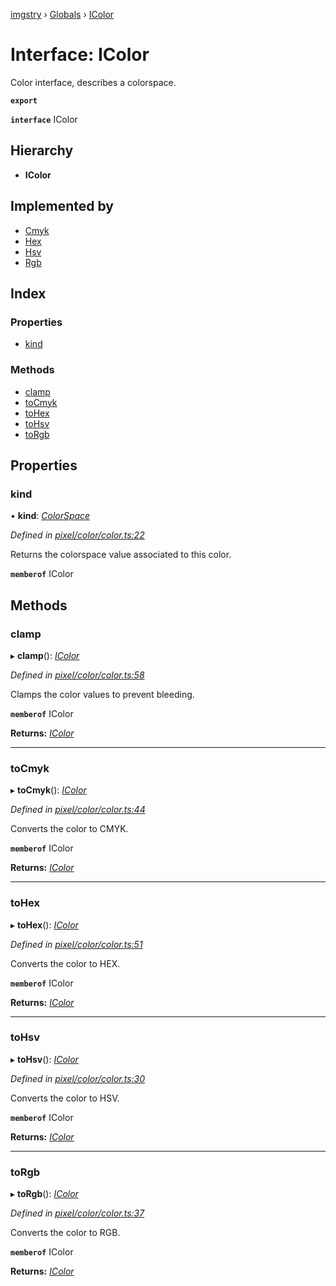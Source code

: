 [imgstry](../README.md) › [Globals](../globals.md) › [IColor](icolor.md)

# Interface: IColor

Color interface, describes a colorspace.

**`export`** 

**`interface`** IColor

## Hierarchy

* **IColor**

## Implemented by

* [Cmyk](../classes/cmyk.md)
* [Hex](../classes/hex.md)
* [Hsv](../classes/hsv.md)
* [Rgb](../classes/rgb.md)

## Index

### Properties

* [kind](icolor.md#kind)

### Methods

* [clamp](icolor.md#clamp)
* [toCmyk](icolor.md#tocmyk)
* [toHex](icolor.md#tohex)
* [toHsv](icolor.md#tohsv)
* [toRgb](icolor.md#torgb)

## Properties

###  kind

• **kind**: *[ColorSpace](../enums/colorspace.md)*

*Defined in [pixel/color/color.ts:22](https://github.com/visual-cortex/imgstry/blob/master/source/pixel/color/color.ts#L22)*

Returns the colorspace value associated to this color.

**`memberof`** IColor

## Methods

###  clamp

▸ **clamp**(): *[IColor](icolor.md)*

*Defined in [pixel/color/color.ts:58](https://github.com/visual-cortex/imgstry/blob/master/source/pixel/color/color.ts#L58)*

Clamps the color values to prevent bleeding.

**`memberof`** IColor

**Returns:** *[IColor](icolor.md)*

___

###  toCmyk

▸ **toCmyk**(): *[IColor](icolor.md)*

*Defined in [pixel/color/color.ts:44](https://github.com/visual-cortex/imgstry/blob/master/source/pixel/color/color.ts#L44)*

Converts the color to CMYK.

**`memberof`** IColor

**Returns:** *[IColor](icolor.md)*

___

###  toHex

▸ **toHex**(): *[IColor](icolor.md)*

*Defined in [pixel/color/color.ts:51](https://github.com/visual-cortex/imgstry/blob/master/source/pixel/color/color.ts#L51)*

Converts the color to HEX.

**`memberof`** IColor

**Returns:** *[IColor](icolor.md)*

___

###  toHsv

▸ **toHsv**(): *[IColor](icolor.md)*

*Defined in [pixel/color/color.ts:30](https://github.com/visual-cortex/imgstry/blob/master/source/pixel/color/color.ts#L30)*

Converts the color to HSV.

**`memberof`** IColor

**Returns:** *[IColor](icolor.md)*

___

###  toRgb

▸ **toRgb**(): *[IColor](icolor.md)*

*Defined in [pixel/color/color.ts:37](https://github.com/visual-cortex/imgstry/blob/master/source/pixel/color/color.ts#L37)*

Converts the color to RGB.

**`memberof`** IColor

**Returns:** *[IColor](icolor.md)*
